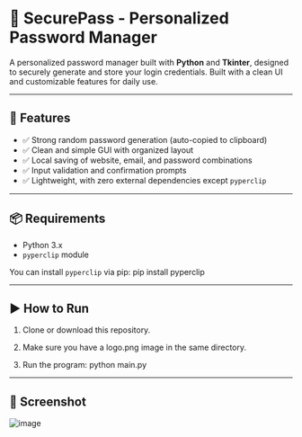 # 🔐 SecurePass - Personalized Password Manager

A personalized password manager built with **Python** and **Tkinter**, designed to securely generate and store your login credentials. Built with a clean UI and customizable features for daily use.

---

## 🚀 Features

- ✅ Strong random password generation (auto-copied to clipboard)
- ✅ Clean and simple GUI with organized layout
- ✅ Local saving of website, email, and password combinations
- ✅ Input validation and confirmation prompts
- ✅ Lightweight, with zero external dependencies except `pyperclip`

---

## 📦 Requirements

- Python 3.x
- `pyperclip` module

You can install `pyperclip` via pip:
pip install pyperclip

---

## ▶️ How to Run
1. Clone or download this repository.

2. Make sure you have a logo.png image in the same directory.

3. Run the program:
python main.py

---

## 📸 Screenshot
![image](https://github.com/user-attachments/assets/e72c7ed2-a9f2-4bb9-99ac-225b7620e629)
